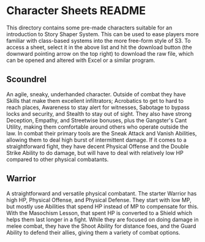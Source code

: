 # Character Sheets README

This directory contains some pre-made characters suitable for an introduction to Story Shaper System. This can be used to ease players more familiar with class-based systems into the more free-form style of S3. To access a sheet, select it in the above list and hit the download button (the downward pointing arrow on the top right) to download the raw file, which can be opened and altered with Excel or a similar program.

## Scoundrel  
An agile, sneaky, underhanded character. Outside of combat they have Skills that make them excellent infiltrators; Acrobatics to get to hard to reach places, Awareness to stay alert for witnesses, Sabotage to bypass locks and security, and Stealth to stay out of sight. They also have strong Deception, Empathy, and Streetwise bonuses, plus the Gangster's Cant Utility, making them comfortable around others who operate outside the law. In combat their primary tools are the Sneak Attack and Vanish Abilities, allowing them to deal high burst of intermittent damage. If it comes to a straightforward fight, they have decent Physical Offense and the Double Strike Ability to do damage, but will have to deal with relatively low HP compared to other physical combatants.

## Warrior  
A straightforward and versatile physical combatant. The starter Warrior has high HP, Physical Offense, and Physical Defense. They start with low MP, but mostly use Abilities that spend HP instead of MP to compensate for this. With the Masochism Lesson, that spent HP is converted to a Shield which helps them last longer in a fight. While they are focused on doing damage in melee combat, they have the Shoot Ability for distance foes, and the Guard Ability to defend their allies, giving them a variety of combat options.  